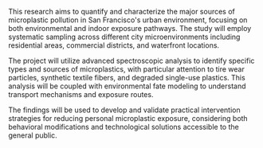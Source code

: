 This research aims to quantify and characterize the major sources of microplastic pollution in San Francisco's urban environment, focusing on both environmental and indoor exposure pathways. The study will employ systematic sampling across different city microenvironments including residential areas, commercial districts, and waterfront locations.

The project will utilize advanced spectroscopic analysis to identify specific types and sources of microplastics, with particular attention to tire wear particles, synthetic textile fibers, and degraded single-use plastics. This analysis will be coupled with environmental fate modeling to understand transport mechanisms and exposure routes.

The findings will be used to develop and validate practical intervention strategies for reducing personal microplastic exposure, considering both behavioral modifications and technological solutions accessible to the general public.